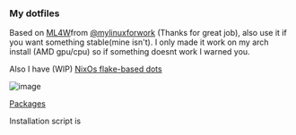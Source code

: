 ### My dotfiles

Based on [ML4W](https://github.com/mylinuxforwork/dotfiles/)from [@mylinuxforwork](https://github.com/mylinuxforwork) (Thanks for great job), also use it if you want something stable(mine isn't). I only made it work on my arch install (AMD gpu/cpu) so if something doesnt work I warned you.

Also I have (WIP) [NixOs flake-based dots](https://github.com/tymon3310/flakes.nix)

![image](https://github.com/user-attachments/assets/f46ae441-14c6-4db5-a722-3b634d89e7c0)


[Packages](PACKAGES.md)

Installation script is 
